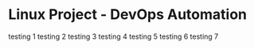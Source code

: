 # Linux Project - DevOps Automation
testing 1
testing 2
testing 3
testing 4
testing 5
testing 6
testing 7
